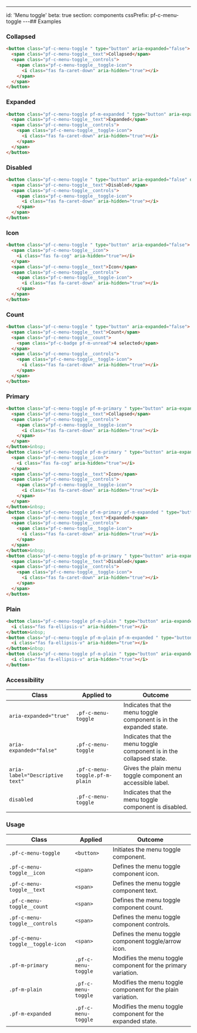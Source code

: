 ---
id: 'Menu toggle'
beta: true
section: components
cssPrefix: pf-c-menu-toggle
---## Examples

### Collapsed

```html
<button class="pf-c-menu-toggle " type="button" aria-expanded="false">
  <span class="pf-c-menu-toggle__text">Collapsed</span>
  <span class="pf-c-menu-toggle__controls">
    <span class="pf-c-menu-toggle__toggle-icon">
      <i class="fas fa-caret-down" aria-hidden="true"></i>
    </span>
  </span>
</button>
```

### Expanded

```html
<button class="pf-c-menu-toggle pf-m-expanded " type="button" aria-expanded="true">
  <span class="pf-c-menu-toggle__text">Expanded</span>
  <span class="pf-c-menu-toggle__controls">
    <span class="pf-c-menu-toggle__toggle-icon">
      <i class="fas fa-caret-down" aria-hidden="true"></i>
    </span>
  </span>
</button>
```

### Disabled

```html
<button class="pf-c-menu-toggle " type="button" aria-expanded="false" disabled>
  <span class="pf-c-menu-toggle__text">Disabled</span>
  <span class="pf-c-menu-toggle__controls">
    <span class="pf-c-menu-toggle__toggle-icon">
      <i class="fas fa-caret-down" aria-hidden="true"></i>
    </span>
  </span>
</button>
```

### Icon

```html
<button class="pf-c-menu-toggle " type="button" aria-expanded="false">
  <span class="pf-c-menu-toggle__icon">
    <i class="fas fa-cog" aria-hidden="true"></i>
  </span>
  <span class="pf-c-menu-toggle__text">Icon</span>
  <span class="pf-c-menu-toggle__controls">
    <span class="pf-c-menu-toggle__toggle-icon">
      <i class="fas fa-caret-down" aria-hidden="true"></i>
    </span>
  </span>
</button>
```

### Count

```html
<button class="pf-c-menu-toggle " type="button" aria-expanded="false">
  <span class="pf-c-menu-toggle__text">Count</span>
  <span class="pf-c-menu-toggle__count">
    <span class="pf-c-badge pf-m-unread">4 selected</span>
  </span>
  <span class="pf-c-menu-toggle__controls">
    <span class="pf-c-menu-toggle__toggle-icon">
      <i class="fas fa-caret-down" aria-hidden="true"></i>
    </span>
  </span>
</button>
```

### Primary

```html
<button class="pf-c-menu-toggle pf-m-primary " type="button" aria-expanded="false">
  <span class="pf-c-menu-toggle__text">Collapsed</span>
  <span class="pf-c-menu-toggle__controls">
    <span class="pf-c-menu-toggle__toggle-icon">
      <i class="fas fa-caret-down" aria-hidden="true"></i>
    </span>
  </span>
</button>&nbsp;
<button class="pf-c-menu-toggle pf-m-primary " type="button" aria-expanded="false">
  <span class="pf-c-menu-toggle__icon">
    <i class="fas fa-cog" aria-hidden="true"></i>
  </span>
  <span class="pf-c-menu-toggle__text">Icon</span>
  <span class="pf-c-menu-toggle__controls">
    <span class="pf-c-menu-toggle__toggle-icon">
      <i class="fas fa-caret-down" aria-hidden="true"></i>
    </span>
  </span>
</button>&nbsp;
<button class="pf-c-menu-toggle pf-m-primary pf-m-expanded " type="button" aria-expanded="true">
  <span class="pf-c-menu-toggle__text">Expanded</span>
  <span class="pf-c-menu-toggle__controls">
    <span class="pf-c-menu-toggle__toggle-icon">
      <i class="fas fa-caret-down" aria-hidden="true"></i>
    </span>
  </span>
</button>&nbsp;
<button class="pf-c-menu-toggle pf-m-primary " type="button" aria-expanded="false" disabled>
  <span class="pf-c-menu-toggle__text">Disabled</span>
  <span class="pf-c-menu-toggle__controls">
    <span class="pf-c-menu-toggle__toggle-icon">
      <i class="fas fa-caret-down" aria-hidden="true"></i>
    </span>
  </span>
</button>
```

### Plain

```html
<button class="pf-c-menu-toggle pf-m-plain " type="button" aria-expanded="false" aria-label="Actions">
  <i class="fas fa-ellipsis-v" aria-hidden="true"></i>
</button>&nbsp;
<button class="pf-c-menu-toggle pf-m-plain pf-m-expanded " type="button" aria-expanded="true" aria-label="Actions">
  <i class="fas fa-ellipsis-v" aria-hidden="true"></i>
</button>&nbsp;
<button class="pf-c-menu-toggle pf-m-plain " type="button" aria-expanded="false" disabled aria-label="Actions">
  <i class="fas fa-ellipsis-v" aria-hidden="true"></i>
</button>
```

### Accessibility

| Class                           | Applied to                     | Outcome                                                             |
| ------------------------------- | ------------------------------ | ------------------------------------------------------------------- |
| `aria-expanded="true"`          | `.pf-c-menu-toggle`            | Indicates that the menu toggle component is in the expanded state.  |
| `aria-expanded="false"`         | `.pf-c-menu-toggle`            | Indicates that the menu toggle component is in the collapsed state. |
| `aria-label="Descriptive text"` | `.pf-c-menu-toggle.pf-m-plain` | Gives the plain menu toggle component an accessible label.          |
| `disabled`                      | `.pf-c-menu-toggle`            | Indicates that the menu toggle component is disabled.               |

### Usage

| Class                            | Applied             | Outcome                                                       |
| -------------------------------- | ------------------- | ------------------------------------------------------------- |
| `.pf-c-menu-toggle`              | `<button>`          | Initiates the menu toggle component.                          |
| `.pf-c-menu-toggle__icon`        | `<span>`            | Defines the menu toggle component icon.                       |
| `.pf-c-menu-toggle__text`        | `<span>`            | Defines the menu toggle component text.                       |
| `.pf-c-menu-toggle__count`       | `<span>`            | Defines the menu toggle component count.                      |
| `.pf-c-menu-toggle__controls`    | `<span>`            | Defines the menu toggle component controls.                   |
| `.pf-c-menu-toggle__toggle-icon` | `<span>`            | Defines the menu toggle component toggle/arrow icon.          |
| `.pf-m-primary`                  | `.pf-c-menu-toggle` | Modifies the menu toggle component for the primary variation. |
| `.pf-m-plain`                    | `.pf-c-menu-toggle` | Modifies the menu toggle component for the plain variation.   |
| `.pf-m-expanded`                 | `.pf-c-menu-toggle` | Modifies the menu toggle component for the expanded state.    |
